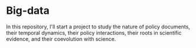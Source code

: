 # Big-data
In this repository, I'll start a project to study the nature of policy documents, their temporal dynamics, their policy interactions, their roots in scientific evidence, and their coevolution with science. 

